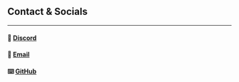 ## Contact & Socials

---

#### 💬 [Discord](https://discord.gg/SumNCSqxfm)

#### 📧 [Email](mailto:hhhloc@skiff.com)

#### ⌨️ [GitHub](https://github.com/Shusz/)
